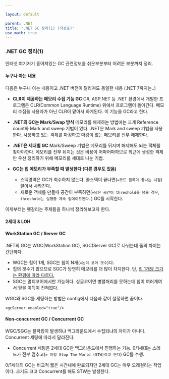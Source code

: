 ```yaml
---

layout: default

parent: .NET
title: ".NET GC 정리(1) (작성중)"
use_math: true
---
```


### .NET GC 정리(1)

인터넷 여기저기 흩어져있는 GC 관련정보를 쉬운부분부터 어려운 부분까지 정리.

#### 누구나 아는 내용
다음은 누구나 아는 내용이고 .NET 버전이 달라져도 동일한 내용 (.NET 7까지는..)
- **CLR이 제공하는 메모리 수집 기능 GC**
C#, ASP.NET 등 .NET 환경에서 개발한 프로그램은 CLR(Common Language Runtime) 위에서 프로그램이 돌아간다. 메모리 수집을 사용자가 아닌 CLR이 맡아서 하게된다. 이 기능을 GC라고 한다.  

- **.NET의 GC는 Mark/Swap 방식**
메모리를 해제하는 방법에는 크게 Reference count와 Mark and sweep 기법이 있다. .NET은 Mark and sweep 기법을 사용한다. 사용하고 있는 객체를 마킹하고 마킹이 없는 메모리를 전부 해제한다.

- **.NET은 세대별 GC**
Mark/Sweep 기법은 메모리를 뒤지며 해제해도 되는 객체를 찾아야한다. 메모리를 전부 뒤지는 것은 비용이 어마어마하므로 최근에 생성한 객체만 우선 정리하기 위해 메모리를 세대로 나눈 기법.

- **GC는 힙 메모리가 부족할 때 발생한다 (다른 경우도 있음)**
  - 스택영역은 GC가 회수하지 않는다. 콜스택이 끝나면(`=코드 블록이 끝나는 시점`) 알아서 사라진다.
  - 새로운 객체를 만들때 공간이 부족하면(`=남은 공간이 threshold를 넘을 경우`, `threshold는 실행중 계속 업데이트된다.`) GC를 시작한다.


이제부터는 헷갈리는 주제들을 하나씩 정리해보고자 한다.

#### 2세대 & LOH
#### WorkStation GC / Server GC
.NET의 GC는 WGC(WorkStation GC), SGC(Server GC)로 나뉘는데 둘의 차이는 간단하다.
- WGC는 힙이 1개, SGC는 힙이 N개(`=논리 코어 갯수`)다.
- 힙의 갯수가 많으므로 SGC가 당연히 메모리를 더 많이 차지한다. 단, [힙 1개당 크기는 환경에 따라 다르다.](https://learn.microsoft.com/en-us/dotnet/standard/garbage-collection/fundamentals)
- SGC는 멀티코어에서만 가능하다. 싱글코어면 병렬처리를 못하는데 힙이 여러개여서 얻을 이득이 전혀없다.

WGC와 SGC를 세팅하는 방법은 config에서 다음과 같이 설정하면 끝이다.
```
<gcServer enabled="true"/>
```

#### Non-concurrent GC / Concurrent GC
WGC/SGC는 블락킹이 발생하냐 백그라운드에서 수집되냐의 차이가 아니다.
Concurrent 세팅에 따라서 달라진다.

- Concurrent 세팅은 2세대 GC만 백그라운드에서 진행하는 기능. 0/1세대는 스레드가 전부 멈추고(`= 이걸 Stop The World (STW)라고 한다`) GC를 수행.

0/1세대의 GC는 비교적 짧은 시간내에 완료되지만 2세대 GC는 매우 오래걸리는 작업이다. 크기도 크고 Concurrent를 해도 STW는 발생한다.
